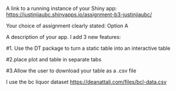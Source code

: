 A link to a running instance of your Shiny app: https://justinjiaubc.shinyapps.io/assignment-b3-justinjiaubc/

Your choice of assignment clearly stated: Option A 

A description of your app. I add 3 new features:

#1. Use the DT package to turn a static table into an interactive table

#2.place plot and table in separate tabs

#3.Allow the user to download your table as a .csv file

I use the bc liquor dataset https://deanattali.com/files/bcl-data.csv
